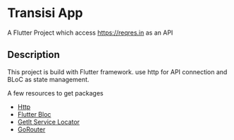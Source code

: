 # Transisi App

A Flutter Project which access https://reqres.in as an API

## Description

This project is build with Flutter framework. use http for API connection and BLoC as state management.

A few resources to get packages

- [Http](https://pub.dev/packages/http)
- [Flutter Bloc](https://pub.dev/packages/flutter_bloc)
- [GetIt Service Locator](https://pub.dev/packages/get_it)
- [GoRouter](https://pub.dev/packages/go_router)
